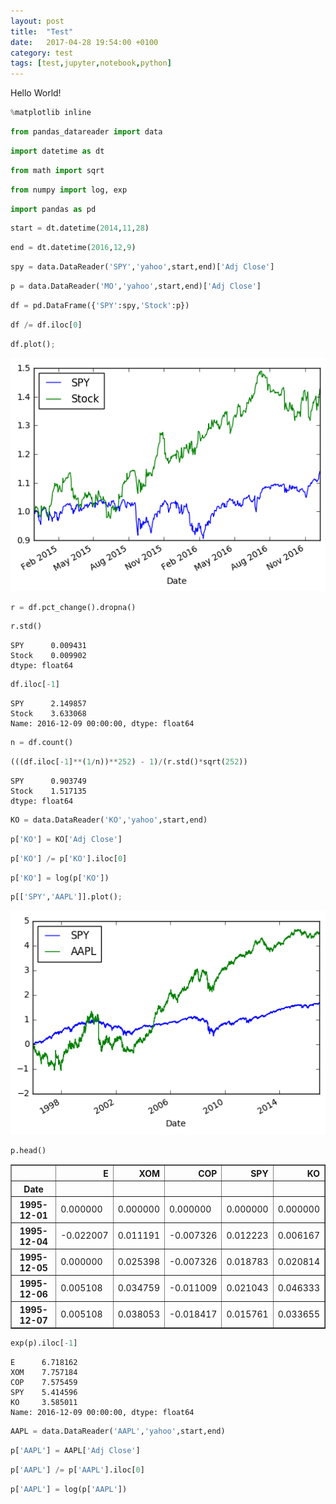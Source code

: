 ```yaml
---
layout: post
title:  "Test"
date:   2017-04-28 19:54:00 +0100
category: test
tags: [test,jupyter,notebook,python]
---
```

Hello World!




```python
%matplotlib inline
```


```python
from pandas_datareader import data
```


```python
import datetime as dt
```


```python
from math import sqrt
```


```python
from numpy import log, exp
```


```python
import pandas as pd
```


```python
start = dt.datetime(2014,11,28)
```


```python
end = dt.datetime(2016,12,9)
```


```python
spy = data.DataReader('SPY','yahoo',start,end)['Adj Close']
```


```python
p = data.DataReader('MO','yahoo',start,end)['Adj Close']
```


```python
df = pd.DataFrame({'SPY':spy,'Stock':p})
```


```python
df /= df.iloc[0]
```


```python
df.plot();
```


![png](test_files/test_12_0.png)



```python
r = df.pct_change().dropna()
```


```python
r.std()
```




    SPY      0.009431
    Stock    0.009902
    dtype: float64




```python
df.iloc[-1]
```




    SPY      2.149857
    Stock    3.633068
    Name: 2016-12-09 00:00:00, dtype: float64




```python
n = df.count()
```


```python
(((df.iloc[-1]**(1/n))**252) - 1)/(r.std()*sqrt(252))
```




    SPY      0.903749
    Stock    1.517135
    dtype: float64




```python
KO = data.DataReader('KO','yahoo',start,end)
```


```python
p['KO'] = KO['Adj Close']
```


```python
p['KO'] /= p['KO'].iloc[0]
```


```python
p['KO'] = log(p['KO'])
```


```python
p[['SPY','AAPL']].plot();
```


![png](test_files/test_22_0.png)



```python
p.head()
```




<div>
<table border="1" class="dataframe">
  <thead>
    <tr style="text-align: right;">
      <th></th>
      <th>E</th>
      <th>XOM</th>
      <th>COP</th>
      <th>SPY</th>
      <th>KO</th>
    </tr>
    <tr>
      <th>Date</th>
      <th></th>
      <th></th>
      <th></th>
      <th></th>
      <th></th>
    </tr>
  </thead>
  <tbody>
    <tr>
      <th>1995-12-01</th>
      <td>0.000000</td>
      <td>0.000000</td>
      <td>0.000000</td>
      <td>0.000000</td>
      <td>0.000000</td>
    </tr>
    <tr>
      <th>1995-12-04</th>
      <td>-0.022007</td>
      <td>0.011191</td>
      <td>-0.007326</td>
      <td>0.012223</td>
      <td>0.006167</td>
    </tr>
    <tr>
      <th>1995-12-05</th>
      <td>0.000000</td>
      <td>0.025398</td>
      <td>-0.007326</td>
      <td>0.018783</td>
      <td>0.020814</td>
    </tr>
    <tr>
      <th>1995-12-06</th>
      <td>0.005108</td>
      <td>0.034759</td>
      <td>-0.011009</td>
      <td>0.021043</td>
      <td>0.046333</td>
    </tr>
    <tr>
      <th>1995-12-07</th>
      <td>0.005108</td>
      <td>0.038053</td>
      <td>-0.018417</td>
      <td>0.015761</td>
      <td>0.033655</td>
    </tr>
  </tbody>
</table>
</div>




```python
exp(p).iloc[-1]
```




    E      6.718162
    XOM    7.757184
    COP    7.575459
    SPY    5.414596
    KO     3.585011
    Name: 2016-12-09 00:00:00, dtype: float64




```python
AAPL = data.DataReader('AAPL','yahoo',start,end)
```


```python
p['AAPL'] = AAPL['Adj Close']
```


```python
p['AAPL'] /= p['AAPL'].iloc[0]
```


```python
p['AAPL'] = log(p['AAPL'])
```


```python

```
